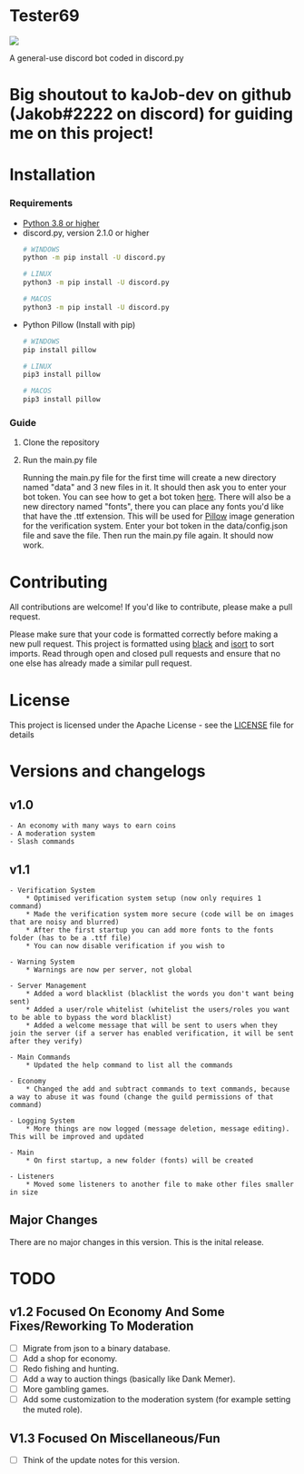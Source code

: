 # Tester69

[![](https://discord.com/api/guilds/733219077744754750/embed.png)](https://discord.gg/VsDDf8YKBV)

A general-use discord bot coded in discord.py

# Big shoutout to kaJob-dev on github (Jakob#2222 on discord) for guiding me on this project!

# Installation
### Requirements
- [Python 3.8 or higher](https://www.python.org/downloads/)
- discord.py, version 2.1.0 or higher 
    ```bash
    # WINDOWS 
    python -m pip install -U discord.py

    # LINUX
    python3 -m pip install -U discord.py

    # MACOS
    python3 -m pip install -U discord.py
    ```
- Python Pillow (Install with pip)
    ```bash
    # WINDOWS 
    pip install pillow

    # LINUX
    pip3 install pillow

    # MACOS
    pip3 install pillow
    ```

### Guide
1. Clone the repository
2. Run the main.py file

    Running the main.py file for the first time will create a new directory named "data" and 3 new files in it. It should then ask you to enter your bot token. You can see how to get a bot token [here](https://www.youtube.com/watch?v=aI4OmIbkJH8). There will also be a new directory named "fonts", there you can place any fonts you'd like that have the .ttf extension. This will be used for [Pillow](https://pillow.readthedocs.io/en/stable/index.html#) image generation for the verification system. Enter your bot token in the data/config.json file and save the file. Then run the main.py file again. It should now work.

# Contributing 
All contributions are welcome! If you'd like to contribute, please make a pull request.

Please make sure that your code is formatted correctly before making a new pull request. This project is formatted using [black](https://black.readthedocs.io/en/stable/) and [isort](https://pycqa.github.io/isort/) to sort imports. Read through open and closed pull requests and ensure that no one else has already made a similar pull request. 

# License 
This project is licensed under the Apache License - see the [LICENSE](LICENSE) file for details

# Versions and changelogs

## v1.0

    - An economy with many ways to earn coins
    - A moderation system
    - Slash commands 

## v1.1

    - Verification System
        * Optimised verification system setup (now only requires 1 command)
        * Made the verification system more secure (code will be on images that are noisy and blurred)
        * After the first startup you can add more fonts to the fonts folder (has to be a .ttf file)
        * You can now disable verification if you wish to
    
    - Warning System
        * Warnings are now per server, not global
    
    - Server Management
        * Added a word blacklist (blacklist the words you don't want being sent)
        * Added a user/role whitelist (whitelist the users/roles you want to be able to bypass the word blacklist)
        * Added a welcome message that will be sent to users when they join the server (if a server has enabled verification, it will be sent after they verify)
    
    - Main Commands
        * Updated the help command to list all the commands

    - Economy
        * Changed the add and subtract commands to text commands, because a way to abuse it was found (change the guild permissions of that command)
    
    - Logging System
        * More things are now logged (message deletion, message editing). This will be improved and updated

    - Main
        * On first startup, a new folder (fonts) will be created

    - Listeners
        * Moved some listeners to another file to make other files smaller in size

## Major Changes
There are no major changes in this version. This is the inital release.

# TODO

## v1.2 Focused On Economy And Some Fixes/Reworking To Moderation

- [ ] Migrate from json to a binary database.
- [ ] Add a shop for economy.
- [ ] Redo fishing and hunting.
- [ ] Add a way to auction things (basically like Dank Memer).
- [ ] More gambling games.
- [ ] Add some customization to the moderation system (for example setting the muted role).

## V1.3 Focused On Miscellaneous/Fun

- [ ] Think of the update notes for this version.